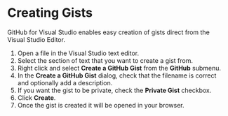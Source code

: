 # Creating Gists

GitHub for Visual Studio enables easy creation of gists direct from the Visual Studio Editor.

1. Open a file in the Visual Studio text editor.
2. Select the section of text that you want to create a gist from.
3. Right click and select **Create a GitHub Gist** from the **GitHub** submenu.
4. In the **Create a GitHub Gist** dialog, check that the filename is correct and optionally add a description.
5. If you want the gist to be private, check the **Private Gist** checkbox.
6. Click **Create**.
7. Once the gist is created it will be opened in your browser.